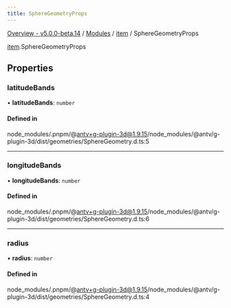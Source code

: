 ```yaml
---
title: SphereGeometryProps
---
```


[Overview - v5.0.0-beta.14](../../README.en.md) / [Modules](../../modules.en.md) / [item](../../modules/item.en.md) / SphereGeometryProps

[item](../../modules/item.en.md).SphereGeometryProps

## Properties

### latitudeBands

• **latitudeBands**: `number`

#### Defined in

node_modules/.pnpm/@antv+g-plugin-3d@1.9.15/node_modules/@antv/g-plugin-3d/dist/geometries/SphereGeometry.d.ts:5

---

### longitudeBands

• **longitudeBands**: `number`

#### Defined in

node_modules/.pnpm/@antv+g-plugin-3d@1.9.15/node_modules/@antv/g-plugin-3d/dist/geometries/SphereGeometry.d.ts:6

---

### radius

• **radius**: `number`

#### Defined in

node_modules/.pnpm/@antv+g-plugin-3d@1.9.15/node_modules/@antv/g-plugin-3d/dist/geometries/SphereGeometry.d.ts:4
